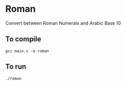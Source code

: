 # Roman
Convert between Roman Numerals and Arabic Base 10
## To compile
`gcc main.c -o roman`
## To run
`./roman`
